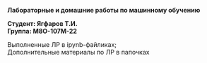 **Лабораторные и домашние работы по машинному обучению**

**Студент: Ягфаров Т.И.  
Группа: М8О-107М-22**

Выполненные ЛР в ipynb-файликах;  
Дополнительные материалы по ЛР в папочках  
